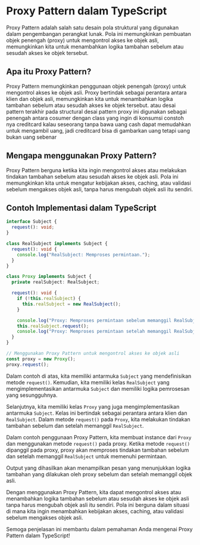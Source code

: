 # Proxy Pattern dalam TypeScript

Proxy Pattern adalah salah satu desain pola struktural yang digunakan dalam pengembangan perangkat lunak. Pola ini memungkinkan pembuatan objek penengah (proxy) untuk mengontrol akses ke objek asli, memungkinkan kita untuk menambahkan logika tambahan sebelum atau sesudah akses ke objek tersebut.

## Apa itu Proxy Pattern?

Proxy Pattern memungkinkan penggunaan objek penengah (proxy) untuk mengontrol akses ke objek asli. Proxy bertindak sebagai perantara antara klien dan objek asli, memungkinkan kita untuk menambahkan logika tambahan sebelum atau sesudah akses ke objek tersebut.
atau desai pattern terakhir pada structural desai pattern proxy ini digunakan sebagai penengah antara cosumer dengan class yang ingin di konsumsi constoh nya creditcard kalau seseorang tanpa bawa uang cash dapat memudahkan untuk mengambil uang, jadi creditcard bisa di gambarkan uang tetapi uang bukan uang sebenar

## Mengapa menggunakan Proxy Pattern?

Proxy Pattern berguna ketika kita ingin mengontrol akses atau melakukan tindakan tambahan sebelum atau sesudah akses ke objek asli. Pola ini memungkinkan kita untuk mengatur kebijakan akses, caching, atau validasi sebelum mengakses objek asli, tanpa harus mengubah objek asli itu sendiri.

## Contoh Implementasi dalam TypeScript

```typescript
interface Subject {
  request(): void;
}

class RealSubject implements Subject {
  request(): void {
    console.log("RealSubject: Memproses permintaan.");
  }
}

class Proxy implements Subject {
  private realSubject: RealSubject;

  request(): void {
    if (!this.realSubject) {
      this.realSubject = new RealSubject();
    }

    console.log("Proxy: Memproses permintaan sebelum memanggil RealSubject.");
    this.realSubject.request();
    console.log("Proxy: Memproses permintaan setelah memanggil RealSubject.");
  }
}

// Menggunakan Proxy Pattern untuk mengontrol akses ke objek asli
const proxy = new Proxy();
proxy.request();
```

Dalam contoh di atas, kita memiliki antarmuka `Subject` yang mendefinisikan metode `request()`. Kemudian, kita memiliki kelas `RealSubject` yang mengimplementasikan antarmuka `Subject` dan memiliki logika pemrosesan yang sesungguhnya.

Selanjutnya, kita memiliki kelas `Proxy` yang juga mengimplementasikan antarmuka `Subject`. Kelas ini bertindak sebagai perantara antara klien dan `RealSubject`. Dalam metode `request()` pada `Proxy`, kita melakukan tindakan tambahan sebelum dan setelah memanggil `RealSubject`.

Dalam contoh penggunaan Proxy Pattern, kita membuat instance dari `Proxy` dan menggunakan metode `request()` pada proxy. Ketika metode `request()` dipanggil pada proxy, proxy akan memproses tindakan tambahan sebelum dan setelah memanggil `RealSubject` untuk memenuhi permintaan.

Output yang dihasilkan akan menampilkan pesan yang menunjukkan logika tambahan yang dilakukan oleh proxy sebelum dan setelah memanggil objek asli.

Dengan menggunakan Proxy Pattern, kita dapat mengontrol akses atau menambahkan logika tambahan sebelum atau sesudah akses ke objek asli tanpa harus mengubah objek asli itu sendiri. Pola ini berguna dalam situasi di mana kita ingin menambahkan kebijakan akses, caching, atau validasi sebelum mengakses objek asli.

Semoga penjelasan ini membantu dalam pemahaman Anda mengenai Proxy Pattern dalam TypeScript!